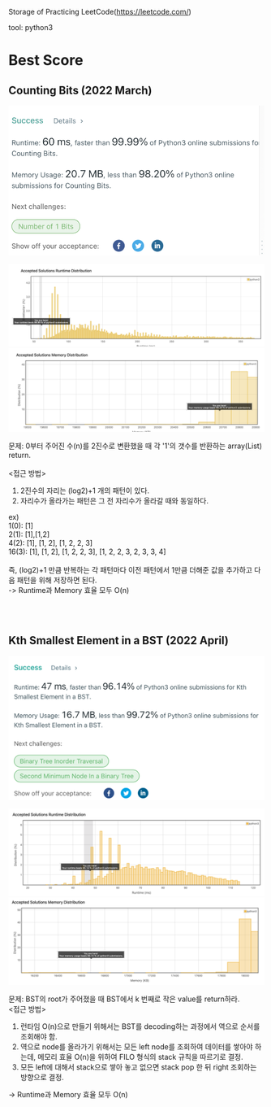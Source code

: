 
Storage of Practicing LeetCode(https://leetcode.com/)

tool: python3

# Best Score

## Counting Bits (2022 March)

![Alt text](March/storage/CountingBits_Summary.png)

![Alt text](March/storage/CountingBits_Speed.png)
![Alt text](March/storage/CountingBits_Memory.png)

문제: 0부터 주어진 수(n)를 2진수로 변환했을 때 각 '1'의 갯수를 반환하는 array(List) return.<br><br>
<접근 방법>
1. 2진수의 자리는 (log2)+1 개의 패턴이 있다. 
2. 자리수가 올라가는 패턴은 그 전 자리수가 올라갈 때와 동일하다.<br>

ex)<br>
1(0): [1] <br>2(1): [1],[1,2]<br>
4(2): [1], [1, 2], [1, 2, 2, 3]<br>
16(3): [1], [1, 2], [1, 2, 2, 3], [1, 2, 2, 3, 2, 3, 3, 4]<br><br>
즉, (log2)+1 만큼 반복하는 각 패턴마다 이전 패턴에서 1만큼 더해준 값을 추가하고 다음 패턴을 위해 저장하면 된다.<br>
-> Runtime과 Memory 효율 모두 O(n)

<br><br>

## Kth Smallest Element in a BST (2022 April)

![Alt text](April/storage/KthSmallestBST_Summary.png)

![Alt text](April/storage/KthSmallestBST_Speed.png)
![Alt text](April/storage/KthSmallestBST_Memory.png)

문제: BST의 root가 주어졌을 때 BST에서 k 번째로 작은 value를 return하라.<br>
<접근 방법>
1. 런타임 O(n)으로 만들기 위해서는 BST를 decoding하는 과정에서 역으로 순서를 조회해야 함.
2. 역으로 node를 올라가기 위해서는 모든 left node를 조회하여 데이터를 쌓아야 하는데, 메모리 효율 O(n)을 위하여 FILO 형식의 stack 규칙을 따르기로 결정.
3. 모든 left에 대해서 stack으로 쌓아 놓고 없으면 stack pop 한 뒤 right 조회하는 방향으로 결정.

-> Runtime과 Memory 효율 모두 O(n)